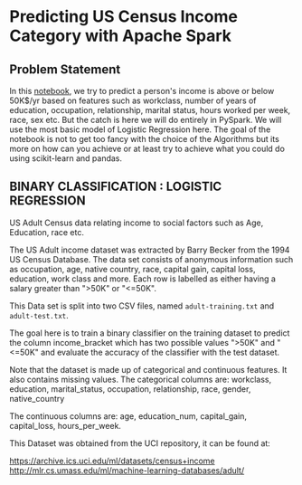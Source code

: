 

# Predicting US Census Income Category with Apache Spark


## Problem Statement

In this [notebook](predict-us-census-income.ipynb), we try to predict a person's income is above or below 50K$/yr based on features such as workclass, number of years of education, occupation, relationship, marital status, hours worked per week, race, sex etc. But the catch is here we will do entirely in PySpark. We will use the most basic model of Logistic Regression here. The goal of the notebook is not to get too fancy with the choice of the Algorithms but its more on how can you achieve or at least try to achieve what you could do using scikit-learn and pandas.

## BINARY CLASSIFICATION : LOGISTIC REGRESSION

US Adult Census data relating income to social factors such as Age, Education, race etc.

The US Adult income dataset was extracted by Barry Becker from the 1994 US Census Database. The data set consists of anonymous information such as occupation, age, native country, race, capital gain, capital loss, education, work class and more. Each row is labelled as either having a salary greater than ">50K" or "<=50K".

This Data set is split into two CSV files, named `adult-training.txt` and `adult-test.txt`.

The goal here is to train a binary classifier on the training dataset to predict the column income_bracket which has two possible values ">50K" and "<=50K" and evaluate the accuracy of the classifier with the test dataset.

Note that the dataset is made up of categorical and continuous features. It also contains missing values. The categorical columns are: workclass, education, marital_status, occupation, relationship, race, gender, native_country

The continuous columns are: age, education_num, capital_gain, capital_loss, hours_per_week.

This Dataset was obtained from the UCI repository, it can be found at:

https://archive.ics.uci.edu/ml/datasets/census+income  
http://mlr.cs.umass.edu/ml/machine-learning-databases/adult/
